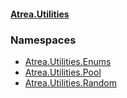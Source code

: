 #### [Atrea.Utilities](./index.md 'index')
### Namespaces
- [Atrea.Utilities.Enums](./Atrea-Utilities-Enums.md 'Atrea.Utilities.Enums')
- [Atrea.Utilities.Pool](./Atrea-Utilities-Pool.md 'Atrea.Utilities.Pool')
- [Atrea.Utilities.Random](./Atrea-Utilities-Random.md 'Atrea.Utilities.Random')
